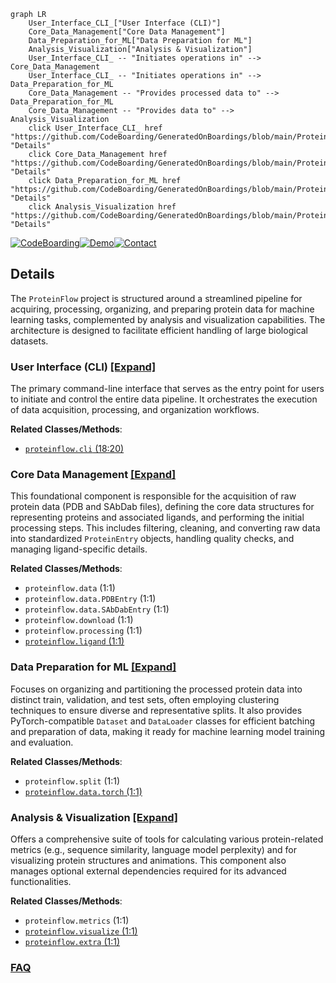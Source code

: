 ```mermaid
graph LR
    User_Interface_CLI_["User Interface (CLI)"]
    Core_Data_Management["Core Data Management"]
    Data_Preparation_for_ML["Data Preparation for ML"]
    Analysis_Visualization["Analysis & Visualization"]
    User_Interface_CLI_ -- "Initiates operations in" --> Core_Data_Management
    User_Interface_CLI_ -- "Initiates operations in" --> Data_Preparation_for_ML
    Core_Data_Management -- "Provides processed data to" --> Data_Preparation_for_ML
    Core_Data_Management -- "Provides data to" --> Analysis_Visualization
    click User_Interface_CLI_ href "https://github.com/CodeBoarding/GeneratedOnBoardings/blob/main/ProteinFlow/User_Interface_CLI_.md" "Details"
    click Core_Data_Management href "https://github.com/CodeBoarding/GeneratedOnBoardings/blob/main/ProteinFlow/Core_Data_Management.md" "Details"
    click Data_Preparation_for_ML href "https://github.com/CodeBoarding/GeneratedOnBoardings/blob/main/ProteinFlow/Data_Preparation_for_ML.md" "Details"
    click Analysis_Visualization href "https://github.com/CodeBoarding/GeneratedOnBoardings/blob/main/ProteinFlow/Analysis_Visualization.md" "Details"
```

[![CodeBoarding](https://img.shields.io/badge/Generated%20by-CodeBoarding-9cf?style=flat-square)](https://github.com/CodeBoarding/CodeBoarding)[![Demo](https://img.shields.io/badge/Try%20our-Demo-blue?style=flat-square)](https://www.codeboarding.org/demo)[![Contact](https://img.shields.io/badge/Contact%20us%20-%20contact@codeboarding.org-lightgrey?style=flat-square)](mailto:contact@codeboarding.org)

## Details

The `ProteinFlow` project is structured around a streamlined pipeline for acquiring, processing, organizing, and preparing protein data for machine learning tasks, complemented by analysis and visualization capabilities. The architecture is designed to facilitate efficient handling of large biological datasets.

### User Interface (CLI) [[Expand]](./User_Interface_CLI_.md)
The primary command-line interface that serves as the entry point for users to initiate and control the entire data pipeline. It orchestrates the execution of data acquisition, processing, and organization workflows.


**Related Classes/Methods**:

- <a href="https://github.com/adaptyvbio/ProteinFlow/proteinflow/cli.py#L18-L20" target="_blank" rel="noopener noreferrer">`proteinflow.cli` (18:20)</a>


### Core Data Management [[Expand]](./Core_Data_Management.md)
This foundational component is responsible for the acquisition of raw protein data (PDB and SAbDab files), defining the core data structures for representing proteins and associated ligands, and performing the initial processing steps. This includes filtering, cleaning, and converting raw data into standardized `ProteinEntry` objects, handling quality checks, and managing ligand-specific details.


**Related Classes/Methods**:

- `proteinflow.data` (1:1)
- `proteinflow.data.PDBEntry` (1:1)
- `proteinflow.data.SAbDabEntry` (1:1)
- `proteinflow.download` (1:1)
- `proteinflow.processing` (1:1)
- <a href="https://github.com/adaptyvbio/ProteinFlow/proteinflow/ligand.py#L1-L1" target="_blank" rel="noopener noreferrer">`proteinflow.ligand` (1:1)</a>


### Data Preparation for ML [[Expand]](./Data_Preparation_for_ML.md)
Focuses on organizing and partitioning the processed protein data into distinct train, validation, and test sets, often employing clustering techniques to ensure diverse and representative splits. It also provides PyTorch-compatible `Dataset` and `DataLoader` classes for efficient batching and preparation of data, making it ready for machine learning model training and evaluation.


**Related Classes/Methods**:

- `proteinflow.split` (1:1)
- <a href="https://github.com/adaptyvbio/ProteinFlow/proteinflow/data/torch.py#L1-L1" target="_blank" rel="noopener noreferrer">`proteinflow.data.torch` (1:1)</a>


### Analysis & Visualization [[Expand]](./Analysis_Visualization.md)
Offers a comprehensive suite of tools for calculating various protein-related metrics (e.g., sequence similarity, language model perplexity) and for visualizing protein structures and animations. This component also manages optional external dependencies required for its advanced functionalities.


**Related Classes/Methods**:

- `proteinflow.metrics` (1:1)
- <a href="https://github.com/adaptyvbio/ProteinFlow/proteinflow/visualize.py#L1-L1" target="_blank" rel="noopener noreferrer">`proteinflow.visualize` (1:1)</a>
- <a href="https://github.com/adaptyvbio/ProteinFlow/proteinflow/extra.py#L1-L1" target="_blank" rel="noopener noreferrer">`proteinflow.extra` (1:1)</a>




### [FAQ](https://github.com/CodeBoarding/GeneratedOnBoardings/tree/main?tab=readme-ov-file#faq)